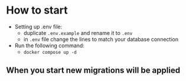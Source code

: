 # How to start
- Setting up .env file:
  - duplicate `.env.example` and rename it to `.env`
  - in `.env` file change the lines to match your database connection
- Run the following command:
   - `docker compose up -d`

## When you start new migrations will be applied